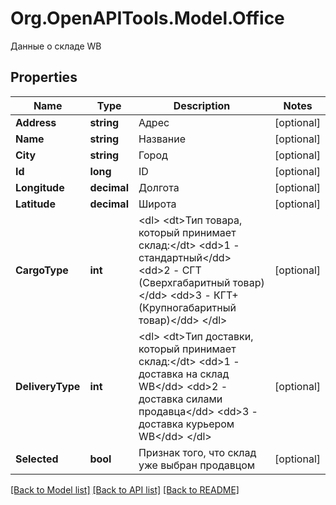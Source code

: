 # Org.OpenAPITools.Model.Office
Данные о складе WB

## Properties

Name | Type | Description | Notes
------------ | ------------- | ------------- | -------------
**Address** | **string** | Адрес | [optional] 
**Name** | **string** | Название | [optional] 
**City** | **string** | Город | [optional] 
**Id** | **long** | ID | [optional] 
**Longitude** | **decimal** | Долгота | [optional] 
**Latitude** | **decimal** | Широта | [optional] 
**CargoType** | **int** | &lt;dl&gt; &lt;dt&gt;Тип товара, который принимает склад:&lt;/dt&gt; &lt;dd&gt;1 - стандартный&lt;/dd&gt; &lt;dd&gt;2 - СГТ (Сверхгабаритный товар)&lt;/dd&gt; &lt;dd&gt;3 - КГТ+ (Крупногабаритный товар)&lt;/dd&gt; &lt;/dl&gt;  | [optional] 
**DeliveryType** | **int** | &lt;dl&gt; &lt;dt&gt;Тип доставки, который принимает склад:&lt;/dt&gt; &lt;dd&gt;1 - доставка на склад WB&lt;/dd&gt; &lt;dd&gt;2 - доставка силами продавца&lt;/dd&gt; &lt;dd&gt;3 - доставка курьером WB&lt;/dd&gt; &lt;/dl&gt;  | [optional] 
**Selected** | **bool** | Признак того, что склад уже выбран продавцом | [optional] 

[[Back to Model list]](../README.md#documentation-for-models) [[Back to API list]](../README.md#documentation-for-api-endpoints) [[Back to README]](../README.md)

